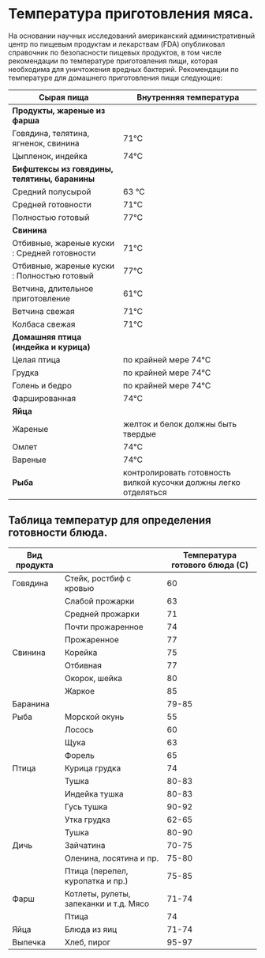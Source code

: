 # Температура приготовления мяса.
На основании научных исследований американский административный центр по пищевым продуктам и лекарствам (FDA) опубликовал справочник по безопасности пищевых продуктов, в том числе рекомендации по температуре приготовления пищи, которая необходима для уничтожения вредных бактерий. Рекомендации по температуре для домашнего приготовления пищи следующие:

| Сырая пища                                    | Внутренняя температура                                           |
|-----------------------------------------------|------------------------------------------------------------------|
| **Продукты, жареные из фарша**                |                                                                  |
| Говядина, телятина, ягненок, свинина          | 71°С                                                             |
| Цыпленок, индейка                             | 74°С                                                             |
| **Бифштексы из говядины, телятины, баранины** |                                                                  |
| Средний полусырой                             | 63 °С                                                            |
| Средней готовности                            | 71°С                                                             |
| Полностью готовый                             | 77°С                                                             |
| **Свинина**                                   |                                                                  |
| Отбивные, жареные куски : Средней готовности  | 71°С                                                             |
| Отбивные, жареные куски : Полностью готовый   | 77°С                                                             |
| Ветчина, длительное приготовление             | 61°С                                                             |
| Ветчина свежая                                | 71°С                                                             |
| Колбаса свежая                                | 71°С                                                             |
| **Домашняя птица (индейка и курица)**         |                                                                  |
| Целая птица                                   | по крайней мере 74°С                                             |
| Грудка                                        | по крайней мере 74°С                                             |
| Голень и бедро                                | по крайней мере 74°С                                             |
| Фаршированная                                 | 74°С                                                             |
| **Яйца**                                      |                                                                  |
| Жареные                                       | желток и белок должны быть твердые                               |
| Омлет                                         | 74°С                                                             |
| Вареные                                       | 74°С                                                             |
| **Рыба**                                      | контролировать готовность вилкой кусочки должны легко отделяться |

## Таблица температур для определения готовности блюда.

| Вид продукта |                                        | Температура готового блюда (С) |
|--------------|----------------------------------------|--------------------------------|
| Говядина     | Стейк, ростбиф с кровью                | 60                             |
|              | Слабой прожарки                        | 63                             |
|              | Средней прожарки                       | 71                             |
|              | Почти прожаренное                      | 74                             |
|              | Прожаренное                            | 77                             |
| Свинина      | Корейка                                | 75                             |
|              | Отбивная                               | 77                             |
|              | Окорок, шейка                          | 80                             |
|              | Жаркое                                 | 85                             |
| Баранина     |                                        | 79-85                          |
| Рыба         | Морской окунь                          | 55                             |
|              | Лосось                                 | 60                             |
|              | Щука                                   | 63                             |
|              | Форель                                 | 65                             |
| Птица        | Курица грудка                          | 74                             |
|              | Тушка                                  | 80-83                          |
|              | Индейка тушка                          | 80-83                          |
|              | Гусь тушка                             | 90-92                          |
|              | Утка грудка                            | 62-65                          |
|              | Тушка                                  | 80-90                          |
| Дичь         | Зайчатина                              | 70-75                          |
|              | Оленина, лосятина и пр.                | 75-80                          |
|              | Птица (перепел, куропатка и пр.)       | 75-85                          |
| Фарш         | Котлеты, рулеты, запеканки и т.д. Мясо | 71-74                          |
|              | Птица                                  | 74                             |
| Яйца         | Блюда из яиц                           | 71-74                          |
| Выпечка      | Хлеб, пирог                            | 95-97                          |


